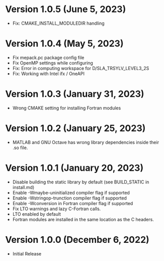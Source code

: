 Version 1.0.5 (June 5, 2023)
============================

- Fix: CMAKE_INSTALL_MODULEDIR handling

Version 1.0.4 (May 5, 2023)
===========================

- Fix mepack.pc package config file
- Fix OpenMP settings while configuring
- Fix: Error in computing workspace for D/SLA_TRSYLV_LEVEL3_2S
- Fix: Working with Intel ifx / OneAPI

Version 1.0.3 (January 31, 2023)
================================

- Wrong CMAKE setting for installing Fortran modules

Version 1.0.2 (January 25, 2023)
================================

- MATLAB and GNU Octave has wrong library dependencies inside their .so file.


Version 1.0.1 (January 20, 2023)
================================

- Disable building the static library by default (see BUILD_STATIC in
  install.md)
- Enable -Wmaybe-uninitialized compiler flag if supported
- Enable -Wstringop-trunction compiler flag if supported
- Enable -Wconversion in Fortran compiler flag if supported
- Fix LTO warnings and lazy C-Fortran calls.
- LTO enabled by default
- Fortran modules are installed in the same location as the C headers.

Version 1.0.0 (December 6, 2022)
================================

- Initial Release


